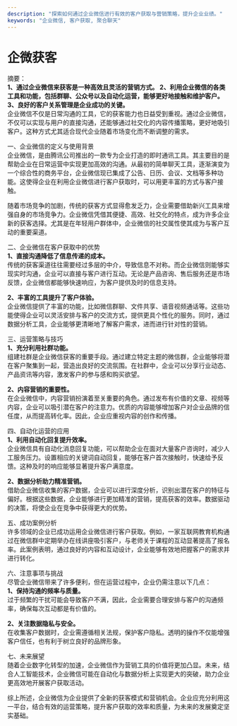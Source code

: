 ```yaml
---
description: "探索如何通过企业微信进行有效的客户获取与营销策略，提升企业业绩。"
keywords: "企业微信, 客户获取, 聚合聊天"
---
```

# 企微获客

摘要：  
**1、通过企业微信来获客是一种高效且灵活的营销方式。 2、利用企业微信的各类工具和功能，包括群聊、公众号以及自动化运营，能够更好地接触和维护客户。 3、良好的客户关系管理是企业成功的关键。**  
企业微信不仅是日常沟通的工具，它的获客能力也日益受到重视。通过企业微信，不仅可以实现与用户的直接沟通，还能够通过社交化的内容传播策略，更好地吸引客户。这种方式尤其适合现代企业随着市场变化而不断调整的需求。

一、企业微信的定义与使用背景  
企业微信，是由腾讯公司推出的一款专为企业打造的即时通讯工具。其主要目的是帮助企业在日常运营中实现更加高效的沟通。从最初的简单聊天工具，逐渐演变为一个综合性的商务平台，企业微信现已集成了公告、日历、会议、文档等多种功能。这使得企业在利用企业微信进行客户获取时，可以用更丰富的方式与客户接触。

随着市场竞争的加剧，传统的获客方式显得愈发乏力，企业需要借助新兴工具来增强自身的市场竞争力。企业微信凭借其便捷、高效、社交化的特点，成为许多企业新的获客选择。尤其是在年轻用户群体中，企业微信的社交属性使其成为与客户互动的重要渠道。

二、企业微信在客户获取中的优势  
**1、直接沟通降低了信息传递的成本。**  
传统的获客渠道往往需要经过多层的中介，导致信息不对称。而企业微信则能够实现实时沟通，企业可以直接与客户进行互动。无论是产品咨询、售后服务还是市场反馈，企业微信都能够快速响应，为客户提供及时的信息支持。

**2、丰富的工具提升了客户体验。**  
企业微信提供了丰富的功能，比如微信群聊、文件共享、语音视频通话等。这些功能使得企业可以灵活安排与客户的交流方式，提供更具个性化的服务。同时，通过数据分析工具，企业能够更清晰地了解客户需求，进而进行针对性的营销。

三、运营策略与技巧  
**1、充分利用社群功能。**  
组建社群是企业微信获客的重要手段。通过建立特定主题的微信群，企业能够将潜在客户聚集到一起，营造出良好的交流氛围。在社群中，企业可以分享行业动态、产品资讯等内容，激发客户的参与感和购买欲望。

**2、内容营销的重要性。**  
在企业微信中，内容营销扮演着至关重要的角色。通过发布有价值的文章、视频等内容，企业可以吸引潜在客户的注意力。优质的内容能够增加客户对企业品牌的信任度，从而提高转化率。因此，企业应重视内容的创作和传播。

四、自动化运营的应用  
**1、利用自动化回复提升效率。**  
企业微信具有自动化消息回复功能，可以帮助企业在面对大量客户咨询时，减少人工服务压力。设置相应的关键词自动回复，能够在客户首次接触时，快速给予反馈。这种及时的响应能够显著提升客户满意度。

**2、数据分析助力精准营销。**  
借助企业微信收集的客户数据，企业可以进行深度分析，识别出潜在客户的特征与偏好。根据这些数据，企业能够进行更加精准的营销，提高获客的效率。数据驱动的决策，将使企业在竞争中获得更大的优势。

五、成功案例分析  
许多领域的企业已成功运用企业微信进行客户获取。例如，一家互联网教育机构通过在微信群中定期举办在线讲座吸引客户，与老师关于课程的互动显著提高了报名率。此案例表明，通过良好的内容和互动设计，企业能够有效地把握客户的需求并进行转化。

六、注意事项与挑战  
尽管企业微信带来了许多便利，但在运营过程中，企业仍需注意以下几点：  
**1、保持沟通的频率与质量。**  
过于频繁的干扰可能会导致客户不满，因此，企业需要合理安排与客户的沟通频率，确保每次互动都是有价值的。  

**2、关注数据隐私与安全。**  
在收集客户数据时，企业需遵循相关法规，保护客户隐私。透明的操作不仅能增强客户信任，也有利于树立良好的品牌形象。

七、未来展望  
随着企业数字化转型的加速，企业微信作为营销工具的价值将更加凸显。未来，结合人工智能技术，企业微信可能在自动化与数据分析上实现更大的突破，助力企业更高效地开展客户获取活动。

综上所述，企业微信为企业提供了全新的获客模式和营销机会。企业应充分利用这一平台，结合有效的运营策略，提升客户获取的效率和质量，为未来的发展奠定坚实基础。
